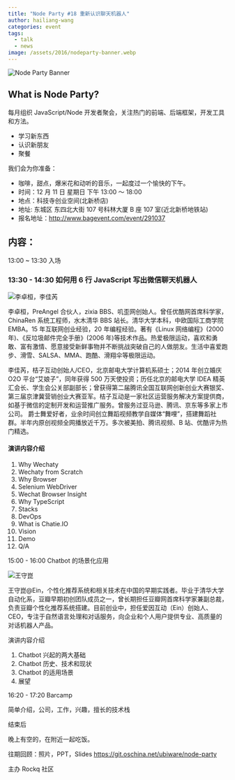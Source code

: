 ```yaml
---
title: "Node Party #18 重新认识聊天机器人"
author: hailiang-wang
categories: event
tags:
  - talk
  - news
image: /assets/2016/nodeparty-banner.webp
---
```


![Node Party Banner][nodeparty-banner]

## What is Node Party?

每月组织 JavaScript/Node 开发者聚会，关注热门的前端、后端框架，开发工具和方法。

- 学习新东西
- 认识新朋友
- 聚餐

我们会为你准备：

- 咖啡，甜点，爆米花和动听的音乐，一起度过一个愉快的下午。
- 时间：12 月 11 日 星期日 下午 13:00 ～ 18:00
- 地点：科技寺创业空间(北新桥店)
- 地址: 东城区 东四北大街 107 号科林大厦 B 座 107 室(近北新桥地铁站)
- 报名地址：<http://www.bagevent.com/event/291037>

## 内容：

13:00 ~ 13:30 入场

### 13:30 - 14:30 如何用 6 行 JavaScript 写出微信聊天机器人

![李卓桓，李佳芮][nodeparty-speaker]

李卓桓，PreAngel 合伙人，zixia BBS、叽歪网创始人。曾任优酷网首席科学家，ChinaRen 系统工程师，水木清华 BBS 站长。清华大学本科，中欧国际工商学院 EMBA。15 年互联网创业经验，20 年编程经验。著有《Linux 网络编程》(2000 年)、《反垃圾邮件完全手册》(2006 年)等技术作品。热爱极限运动，喜欢和勇敢、富有激情、愿意接受新鲜事物并不断挑战突破自己的人做朋友。生活中喜爱跑步、滑雪、SALSA、MMA、跑酷、滑翔伞等极限运动。

李佳芮，桔子互动创始人/CEO，北京邮电大学计算机系硕士；2014 年创立婚庆 O2O 平台“艾娘子”，同年获得 500 万天使投资；历任北京的邮电大学 IDEA 精英汇会长、学生会公关部副部长；曾获得第二届腾讯全国互联网创新创业大赛银奖、第三届京津冀营销创业大赛亚军。桔子互动是一家社区运营服务解决方案提供商，如基于微信的定制开发和运营推广服务。曾服务过亚马逊、腾讯、京东等多家上市公司。 爵士舞爱好者，业余时间创立舞蹈视频教学自媒体“舞哩”，搭建舞蹈社群。半年内原创视频全网播放近千万。多次被美拍、腾讯视频、B 站、优酷评为热门精选。

#### 演讲内容介绍

1. Why Wechaty
1. Wechaty from Scratch
1. Why Browser
1. Selenium WebDriver
1. Wechat Browser Insight
1. Why TypeScript
1. Stacks
1. DevOps
1. What is Chatie.IO
1. Vision
1. Demo
1. Q/A

15:00 - 16:00 Chatbot 的场景化应用

![王守崑][nodeparty-speaker2]

王守崑@Ein，个性化推荐系统和相关技术在中国的早期实践者。毕业于清华大学自动化系，豆瓣早期初创团队成员之一，曾长期担任豆瓣网首席科学家兼副总裁，负责豆瓣个性化推荐系统搭建。目前创业中，担任爱因互动（Ein）创始人、CEO，专注于自然语言处理和对话服务，向企业和个人用户提供专业、高质量的对话机器人产品。

演讲内容介绍

1. Chatbot 兴起的两大基础
1. Chatbot 历史、技术和现状
1. Chatbot 的适用场景
1. 展望

16:20 - 17:20 Barcamp

简单介绍，公司，工作，兴趣，擅长的技术栈

结束后

晚上有空的，在附近一起吃饭。

往期回顾：照片，PPT，Slides <https://git.oschina.net/ubiware/node-party>

主办
Rockq 社区

[nodeparty-banner]: /assets/2016/nodeparty-banner.webp
[nodeparty-speaker]: /assets/2016/nodeparty-speaker.webp
[nodeparty-speaker2]: /assets/2016/nodeparty-speaker2.webp

